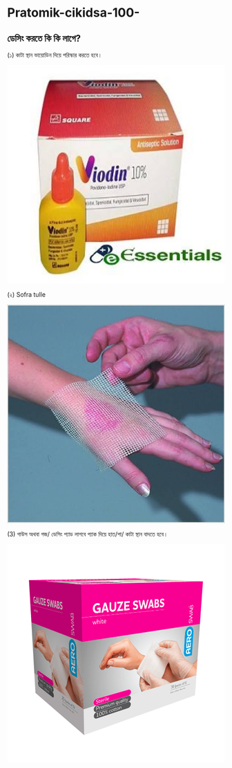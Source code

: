 # Pratomik-cikidsa-100-

##  ডেসিং করতে কি কি লাগে?


(১) কাটা স্থান ভায়োডিন দিয়ে পরিস্কার করতে হবে।

<!--[profile](./w.jpg)-->
<img src="vi.jpeg" width="600"/>




(২) Sofra tulle 


<!--[profile](./w.jpg)-->
<img src="t.jpeg" width="600"/>



(3) গাউস অথবা গজ/ ডেসিং প্যাড লাগবে প্যাক দিয়ে হাত/পা/ কাটা স্থান বাদতে হবে।

<!--[profile](./w.jpg)-->
<img src="g.png" width="600"/>
